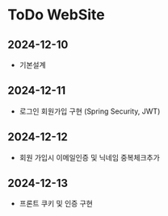 <h1>ToDo WebSite</h1>

## 2024-12-10
- 기본설계

## 2024-12-11
- 로그인 회원가입 구현 (Spring Security, JWT)

## 2024-12-12
- 회원 가입시 이메일인증 및 닉네임 중복체크추가 

## 2024-12-13
- 프론트 쿠키 및 인증 구현
